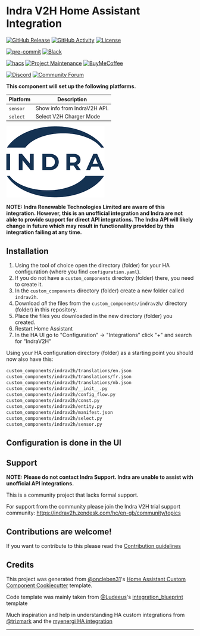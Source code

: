 # Indra V2H Home Assistant Integration

[![GitHub Release][releases-shield]][releases]
[![GitHub Activity][commits-shield]][commits]
[![License][license-shield]](LICENSE)

[![pre-commit][pre-commit-shield]][pre-commit]
[![Black][black-shield]][black]

[![hacs][hacsbadge]][hacs]
[![Project Maintenance][maintenance-shield]][user_profile]
[![BuyMeCoffee][buymecoffeebadge]][buymecoffee]

[![Discord][discord-shield]][discord]
[![Community Forum][forum-shield]][forum]


**This component will set up the following platforms.**

| Platform        | Description                                                               |
| --------------- | ------------------------------------------------------------------------- |
| `sensor`        | Show info from IndraV2H API.                                              |
| `select`        | Select V2H Charger Mode                                                   |

![example][indraimg]

**NOTE: Indra Renewable Technologies Limited are aware of this integration. However, this is an unofficial integration and Indra are not able to provide support for direct API integrations. The Indra API will likely change in future which may result in functionality provided by this integration failing at any time.**

## Installation

1. Using the tool of choice open the directory (folder) for your HA configuration (where you find `configuration.yaml`).
2. If you do not have a `custom_components` directory (folder) there, you need to create it.
3. In the `custom_components` directory (folder) create a new folder called `indrav2h`.
4. Download _all_ the files from the `custom_components/indrav2h/` directory (folder) in this repository.
5. Place the files you downloaded in the new directory (folder) you created.
6. Restart Home Assistant
7. In the HA UI go to "Configuration" -> "Integrations" click "+" and search for "IndraV2H"

Using your HA configuration directory (folder) as a starting point you should now also have this:

```text
custom_components/indrav2h/translations/en.json
custom_components/indrav2h/translations/fr.json
custom_components/indrav2h/translations/nb.json
custom_components/indrav2h/__init__.py
custom_components/indrav2h/config_flow.py
custom_components/indrav2h/const.py
custom_components/indrav2h/entity.py
custom_components/indrav2h/manifest.json
custom_components/indrav2h/select.py
custom_components/indrav2h/sensor.py
```

## Configuration is done in the UI

<!---->
## Support
**NOTE: Please do not contact Indra Support. Indra are unable to assist with unofficial API integrations.**

This is a community project that lacks formal support.

For support from the community please join the Indra V2H trial support community: https://indrav2h.zendesk.com/hc/en-gb/community/topics

## Contributions are welcome!

If you want to contribute to this please read the [Contribution guidelines](CONTRIBUTING.md)

## Credits

This project was generated from [@oncleben31](https://github.com/oncleben31)'s [Home Assistant Custom Component Cookiecutter](https://github.com/oncleben31/cookiecutter-homeassistant-custom-component) template.

Code template was mainly taken from [@Ludeeus](https://github.com/ludeeus)'s [integration_blueprint][integration_blueprint] template

Much inspiration and help in understanding HA custom integrations from [@trizmark](https://github.com/trizmark) and the [myenergi HA integration](https://github.com/CJNE/ha-myenergi)

---

[integration_blueprint]: https://github.com/custom-components/integration_blueprint
[black]: https://github.com/psf/black
[black-shield]: https://img.shields.io/badge/code%20style-black-000000.svg?style=for-the-badge
[buymecoffee]: https://www.buymeacoffee.com/creatingwake
[buymecoffeebadge]: https://img.shields.io/badge/buy%20me%20a%20coffee-donate-yellow.svg?style=for-the-badge
[commits-shield]: https://img.shields.io/github/commit-activity/y/creatingwake/ha-indrav2h.svg?style=for-the-badge
[commits]: https://github.com/creatingwake/ha-indrav2h/commits/main
[hacs]: https://hacs.xyz
[hacsbadge]: https://img.shields.io/badge/HACS-Custom-orange.svg?style=for-the-badge
[discord]: https://discord.gg/Qa5fW2R
[discord-shield]: https://img.shields.io/discord/330944238910963714.svg?style=for-the-badge
[indraimg]: indra.png
[forum-shield]: https://img.shields.io/badge/community-forum-brightgreen.svg?style=for-the-badge
[forum]: https://community.home-assistant.io/
[license-shield]: https://img.shields.io/github/license/creatingwake/ha-indrav2h.svg?style=for-the-badge
[maintenance-shield]: https://img.shields.io/badge/maintainer-%40creatingwake-blue.svg?style=for-the-badge
[pre-commit]: https://github.com/pre-commit/pre-commit
[pre-commit-shield]: https://img.shields.io/badge/pre--commit-enabled-brightgreen?style=for-the-badge
[releases-shield]: https://img.shields.io/github/release/creatingwake/ha-indrav2h.svg?style=for-the-badge
[releases]: https://github.com/creatingwake/ha-indrav2h/releases
[user_profile]: https://github.com/creatingwake
